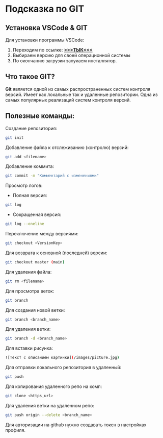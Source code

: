 # Подсказка по GIT

## Установка VSCode & GIT

Для установки программы VSCode: 
1. Переходим по ссылке: [**>>>ТЫК<<<**](https://code.visualstudio.com/download)
2. Выбираем версию для своей операционной системы
3. По окончанию загрузки запукаем инсталлятор.

## Что такое GIT?
**Git** является одной из самых распространенных систем контроля версий. Имеет как локальные так и удаленные репозитории. Одна из самых популярных реализаций систем контроля версий.

## Полезные команды:

Создание репозитория:
```sh
git init
```

Добавление файла к отслеживанию (контролю) версий:
```sh
git add <filename>
```

Добавление коммита:
```sh
git commit -m "Комментарий с изменениями"
```

Просмотр логов:
* Полная версия:
```sh
git log
```
* Сокращенная версия:
```sh
git log --oneline
```

Переключение между версиями:
```sh
git checkout <VersionKey>
```

Для возврата к основной (последней) версии:
```sh
git checkout master (main)
```

Для удаления файла:
```sh
git rm <filename>
```

Для просмотра веток:
```sh
git branch
```
Для создания новой ветки:
```sh
git branch <branch_name>
```

Для удаления ветки:
```sh
git branch -d <branch_name>
```

Для вставки рисунка:
```sh
![Текст с описанием картинки](/images/picture.jpg)
```

Для отправки локального репозитория в удаленный:
```sh
git push
```

Для копирования удаленного репо на комп:
```sh
git clone <https_url>
```

Для удаления ветки на удаленном репо:
```sh
git push origin --delete <branch_name>
```

Для авторизации на github нужно создавать токен в настройках профиля.

